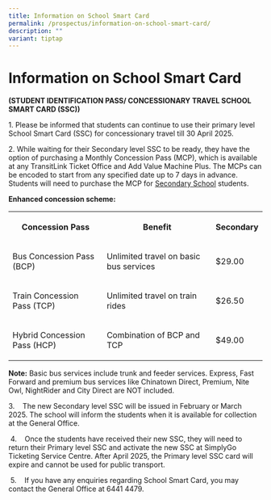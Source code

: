 ```yaml
---
title: Information on School Smart Card
permalink: /prospectus/information-on-school-smart-card/
description: ""
variant: tiptap
---
```

<h1>Information on School Smart Card</h1>
<p><strong>(STUDENT IDENTIFICATION PASS/ CONCESSIONARY TRAVEL SCHOOL SMART CARD (SSC))</strong>
</p>
<p>1. Please be informed that students can continue to use their primary
level School Smart Card (SSC) for concessionary travel till 30 April 2025.</p>
<p>2. While waiting for their Secondary level SSC to be ready, they have
the option of purchasing a Monthly Concession Pass (MCP), which is available
at any TransitLink Ticket Office and Add Value Machine Plus. The MCPs can
be encoded to start from any specified date up to 7 days in advance. Students
will need to purchase the MCP for <u>Secondary School</u> students.</p>
<p><strong>Enhanced concession scheme:</strong>
</p>
<table style="minWidth: 75px">
<colgroup>
<col>
<col>
<col>
</colgroup>
<tbody>
<tr>
<th rowspan="1" colspan="1">
<p>Concession Pass</p>
</th>
<th rowspan="1" colspan="1">
<p>Benefit</p>
</th>
<th rowspan="1" colspan="1">
<p>Secondary</p>
</th>
</tr>
<tr>
<td rowspan="1" colspan="1">
<p>Bus Concession Pass (BCP)</p>
</td>
<td rowspan="1" colspan="1">
<p>Unlimited travel on basic bus services</p>
</td>
<td rowspan="1" colspan="1">
<p>$29.00</p>
</td>
</tr>
<tr>
<td rowspan="1" colspan="1">
<p>Train Concession Pass (TCP)</p>
</td>
<td rowspan="1" colspan="1">
<p>Unlimited travel on train rides</p>
</td>
<td rowspan="1" colspan="1">
<p>$26.50</p>
</td>
</tr>
<tr>
<td rowspan="1" colspan="1">
<p>Hybrid Concession Pass (HCP)</p>
</td>
<td rowspan="1" colspan="1">
<p>Combination of BCP and TCP</p>
</td>
<td rowspan="1" colspan="1">
<p>$49.00</p>
</td>
</tr>
</tbody>
</table>
<p><strong>Note:</strong> Basic bus services include trunk and feeder services.
Express, Fast Forward and premium bus services like Chinatown Direct, Premium,
Nite Owl, NightRider and City Direct are NOT included.</p>
<p>3.&nbsp;&nbsp;&nbsp; The new Secondary level SSC will be issued in February
or March 2025. The school will inform the students when it is available
for collection at the General Office.</p>
<p>&nbsp;4.&nbsp;&nbsp;&nbsp; Once the students have received their new SSC,
they will need to return their Primary level SSC and activate the new SSC
at SimplyGo Ticketing Service Centre. After April 2025, the Primary level
SSC card will expire and cannot be used for public transport.</p>
<p>&nbsp;5.&nbsp;&nbsp;&nbsp; If you have any enquiries regarding School
Smart Card, you may contact the General Office at 6441 4479.</p>